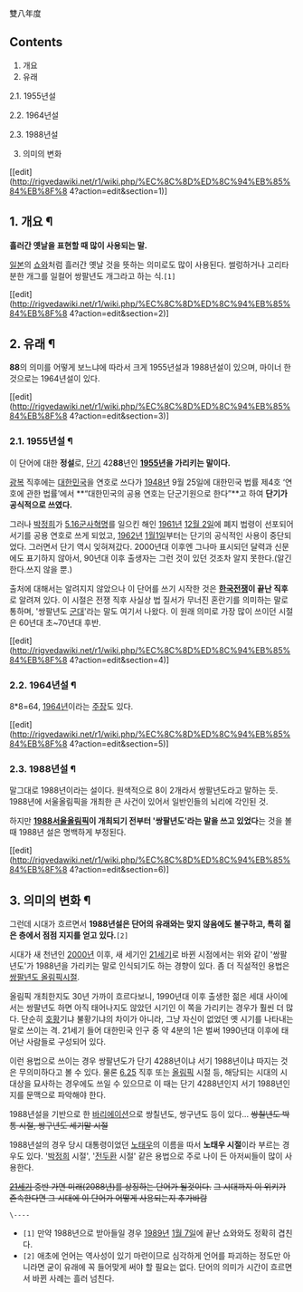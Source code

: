 雙八年度

## Contents

    

1. 개요 
2. 유래 
    

2.1. 1955년설

2.2. 1964년설

2.3. 1988년설

3. 의미의 변화 

[[edit](http://rigvedawiki.net/r1/wiki.php/%EC%8C%8D%ED%8C%94%EB%85%84%EB%8F%8
4?action=edit&section=1)]

## 1. 개요 ¶

  

**흘러간 옛날을 표현할 때 많이 사용되는 말.**

  

[일본](%EC%9D%BC%EB%B3%B8.md)의 [쇼와](%EC%87%BC%EC%99%80.md)처럼 흘러간 옛날 것을 뜻하는
의미로도 많이 사용된다. 썰렁하거나 고리타분한 개그를 일컬어 쌍팔년도 개그라고 하는 식.`[1]`

  

[[edit](http://rigvedawiki.net/r1/wiki.php/%EC%8C%8D%ED%8C%94%EB%85%84%EB%8F%8
4?action=edit&section=2)]

## 2. 유래 ¶

  

**88**의 의미를 어떻게 보느냐에 따라서 크게 1955년설과 1988년설이 있으며, 마이너 한 것으로는 1964년설이 있다.

  

[[edit](http://rigvedawiki.net/r1/wiki.php/%EC%8C%8D%ED%8C%94%EB%85%84%EB%8F%8
4?action=edit&section=3)]

### 2.1. 1955년설 ¶

  

이 단어에 대한 **정설**로, [단기](%EB%8B%A8%EA%B8%B0.md) 42**88**년인
**[1955년](1955%EB%85%84.md)을 가리키는 말이다.**

  

[광복](%EA%B4%91%EB%B3%B5.md) 직후에는
[대한민국](%EB%8C%80%ED%95%9C%EB%AF%BC%EA%B5%AD.md)을 연호로 쓰다가
[1948년](1948%EB%85%84.md) 9월 25일에 대한민국 법률 제4호 ‘연호에 관한 법률’에서 **“대한민국의 공용 연호는
단군기원으로 한다”**고 하여 **단기가 공식적으로 쓰였다.**

  

그러나 [박정희](%EB%B0%95%EC%A0%95%ED%9D%AC.md)가 [5.16군사혁명](5.16%20%EA%B5%B0%EC%82%AC%ED%98%81%EB%AA%85.md)를 일으킨 해인
[1961년](1961%EB%85%84.md) [12월 2일](12%EC%9B%94%202%EC%9D%BC.md)에 폐지 법령이
선포되어 서기를 공용 연호로 쓰게 되었고, [1962년](1962%EB%85%84.md) [1월1일](1%EC%9B%94%201%EC%9D%BC.md)부터는 단기의 공식적인 사용이 중단되었다. 그러면서 단기 역시 잊혀져갔다.
2000년대 이후엔 그나마 표시되던 달력과 신문에도 표기하지 않아서, 90년대 이후 출생자는 그런 것이 있던 것조차 알지 못한다.(알긴
한다.쓰지 않을 뿐.)

  

출처에 대해서는 알려지지 않았으나 이 단어를 쓰기 시작한 것은
**[한국전쟁](%ED%95%9C%EA%B5%AD%EC%A0%84%EC%9F%81.md)이 끝난 직후**로 알려져 있다. 이 시절은
전쟁 직후 사실상 법 질서가 무너진 혼란기를 의미하는 말로 통하며, '쌍팔년도 [군대](%EA%B5%B0%EB%8C%80.md)'라는
말도 여기서 나왔다. 이 원래 의미로 가장 많이 쓰이던 시절은 60년대 초~70년대 후반.

  

[[edit](http://rigvedawiki.net/r1/wiki.php/%EC%8C%8D%ED%8C%94%EB%85%84%EB%8F%8
4?action=edit&section=4)]

### 2.2. 1964년설 ¶

  

8*8=64, [1964년](1964%EB%85%84.md)이라는
[주장](http://krdic.naver.com/rescript_detail.nhn?query=&kind=&seq=5200&page=1)도
있다.

  

[[edit](http://rigvedawiki.net/r1/wiki.php/%EC%8C%8D%ED%8C%94%EB%85%84%EB%8F%8
4?action=edit&section=5)]

### 2.3. 1988년설 ¶

  

말그대로 1988년이라는 설이다. 원색적으로 8이 2개라서 쌍팔년도라고 말하는 듯. 1988년에 서울올림픽을 개최한 큰 사건이 있어서
일반인들의 뇌리에 각인된 것.

  

하지만 **[1988서울올림픽](1988%20%EC%84%9C%EC%9A%B8%EC%98%AC%EB%A6%BC%ED%94%BD.md)이 개최되기 전부터
'쌍팔년도'라는 말을 쓰고 있었다**는 것을 볼때 1988년 설은 명백하게 부정된다.

  

[[edit](http://rigvedawiki.net/r1/wiki.php/%EC%8C%8D%ED%8C%94%EB%85%84%EB%8F%8
4?action=edit&section=6)]

## 3. 의미의 변화 ¶

  

그런데 시대가 흐르면서 **1988년설은 단어의 유래와는 맞지 않음에도 불구하고, 특히 젊은 층에서 점점 지지를 얻고 있다.**`[2]`

  

시대가 새 천년인 [2000년](2000%EB%85%84.md) 이후, 새 세기인
[21세기](21%EC%84%B8%EA%B8%B0.md)로 바뀐 시점에서는 위와 같이 '쌍팔년도'가 1988년을 가리키는 말로
인식되기도 하는 경향이 있다. 좀 더 직설적인 용법은 [쌍팔년도 올림픽시절](1988%20%EC%84%9C%EC%9A%B8%20%EC%98%AC%EB%A6%BC%ED%94%BD.md).

  

올림픽 개최한지도 30년 가까이 흐르다보니, 1990년대 이후 출생한 젊은 세대 사이에서는 쌍팔년도 하면 아직 태어나지도 않았던 시기인 이
쪽을 가리키는 경우가 훨씬 더 많다. 단순히 [호황](%ED%98%B8%ED%99%A9.md)기냐 불황기냐의 차이가 아니라, 그냥
자신이 없었던 옛 시기를 나타내는 말로 쓰이는 격. 21세기 들어 대한민국 인구 중 약 4분의 1은 벌써 1990년대 이후에 태어난 사람들로
구성되어 있다.

  

이런 용법으로 쓰이는 경우 쌍팔년도가 단기 4288년이냐 서기 1988년이냐 따지는 것은 무의미하다고 볼 수 있다. 물론
[6.25](6.25.md) 직후 또는 [올림픽](%EC%98%AC%EB%A6%BC%ED%94%BD.md) 시절 등, 해당되는
시대의 시대상을 묘사하는 경우에도 쓰일 수 있으므로 이 때는 단기 4288년인지 서기 1988년인지를 문맥으로 파악해야 한다.

  

1988년설을 기반으로 한 [바리에이션](%EB%B0%94%EB%A6%AC%EC%97%90%EC%9D%B4%EC%85%98.md)으로
쌍칠년도, 쌍구년도 등이 있다... <del>쌍칠년도 박통 시절, 쌍구년도 세기말 시절</del>

  

1988년설의 경우 당시 대통령이었던 [노태우](%EB%85%B8%ED%83%9C%EC%9A%B0.md)의 이름을 따서 **노태우
시절**이라 부르는 경우도 있다. '[박정희](%EB%B0%95%EC%A0%95%ED%9D%AC.md) 시절',
'[전두환](%EC%A0%84%EB%91%90%ED%99%98.md) 시절' 같은 용법으로 주로 나이 든 아저씨들이 많이 사용한다.

  

<del>[21세기](21%EC%84%B8%EA%B8%B0.md) 중반 가면 미래(2088년)를 상징하는 단어가 될것이다.</del>
<del>그 시대까지 이 위키가 존속한다면 그 시대에 이 단어가 어떻게 사용되는지 추가바람</del>

`\----`

  * `[1]` 만약 1988년으로 받아들일 경우 [1989년](1989%EB%85%84.md) [1월 7일](1%EC%9B%94%207%EC%9D%BC.md)에 끝난 쇼와와도 정확히 겹친다.
  * `[2]` 애초에 언어는 역사성이 있기 마련이므로 심각하게 언어를 파괴하는 정도만 아니라면 굳이 유래에 꼭 들어맞게 써야 할 필요는 없다. 단어의 의미가 시간이 흐르면서 바뀐 사례는 흘러 넘친다.

